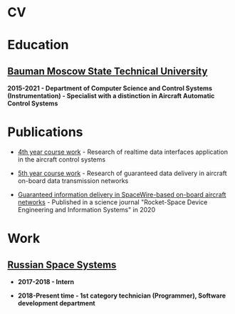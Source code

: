 # CV

# Education

## [Bauman Moscow State Technical University](https://www.bmstu.ru/)

**2015-2021 - Department of Computer Science and Control Systems (Instrumentation) - Specialist with a distinction in Aircraft Automatic Control Systems**

# Publications

* [4th year course work](https://docs.google.com/document/d/1j5d37XLHxmK096koQAhbnjqaVbBp9rRjGgWdhcidXEQ/edit?usp=sharing) - Research of realtime data interfaces application in the aircraft control systems 

* [5th year course work](https://docs.google.com/document/d/1d-gjWqyAqA_X07iOnQdnYiTBBa8wj_B6oZaSR8xmWhQ/edit?usp=sharing) - Research of guaranteed data delivery in aircraft on-board data transmission networks

* [Guaranteed information delivery in SpaceWire-based on-board aircraft networks](http://spacedevice.ru/wp-content/uploads/2020/12/9_p83_0704.pdf) - Published in a science journal "Rocket-Space Device Engineering and Information Systems" in 2020


# Work

##  [Russian Space Systems](http://russianspacesystems.ru/)

* **2017-2018 - Intern**

* **2018-Present time - 1st category technician (Programmer), Software development department**
